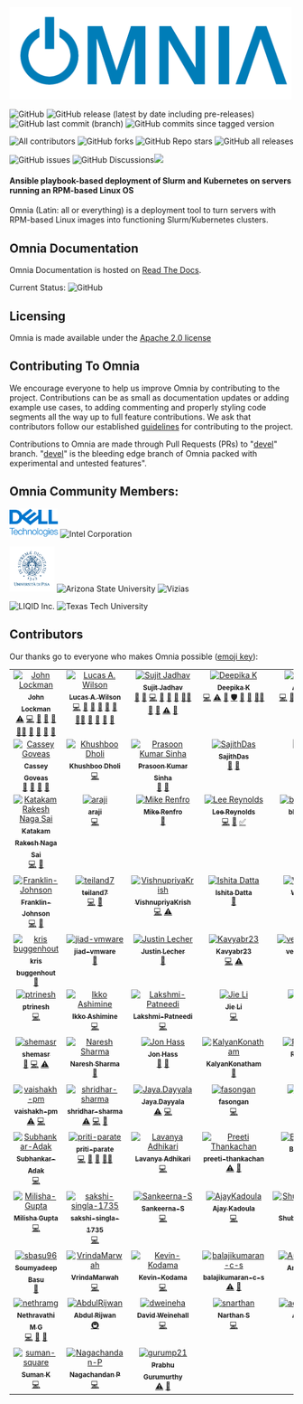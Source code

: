 <img src="docs/source/images/omnia-logo-transparent.png" width="500px">
<!-- ALL-CONTRIBUTORS-BADGE:START - Do not remove or modify this section -->
<!-- DO NOT ADD A BADGE -->
<!-- ALL-CONTRIBUTORS-BADGE:END -->


![GitHub](https://img.shields.io/github/license/dell/omnia) ![GitHub release (latest by date including pre-releases)](https://img.shields.io/github/v/release/dell/omnia?include_prereleases) ![GitHub last commit (branch)](https://img.shields.io/github/last-commit/dell/omnia/main) ![GitHub commits since tagged version](https://img.shields.io/github/commits-since/dell/omnia/v1.5/main)

![All contributors](https://img.shields.io/github/all-contributors/dell/omnia) ![GitHub forks](https://img.shields.io/github/forks/dell/omnia) ![GitHub Repo stars](https://img.shields.io/github/stars/dell/omnia) ![GitHub all releases](https://img.shields.io/github/downloads/dell/omnia/total)

![GitHub issues](https://img.shields.io/github/issues-raw/dell/omnia) ![GitHub Discussions](https://img.shields.io/github/discussions/dell/omnia)[<img src="https://img.shields.io/badge/slack-dell-blue.svg?logo=slack">](https://app.slack.com/client/TH80K68HY/C018L5109PW)

#### Ansible playbook-based deployment of Slurm and Kubernetes on servers running an RPM-based Linux OS

Omnia (Latin: all or everything) is a deployment tool to turn servers with RPM-based Linux images into functioning Slurm/Kubernetes clusters.


## Omnia Documentation

Omnia Documentation is hosted on [Read The Docs](https://omnia-doc.readthedocs.io/en/latest/index.html).

Current Status: ![GitHub](https://readthedocs.org/projects/omnia-doc/badge/?version=latest)

## Licensing

Omnia is made available under the [Apache 2.0 license](https://opensource.org/licenses/Apache-2.0)

## Contributing To Omnia

We encourage everyone to help us improve Omnia by contributing to the project. Contributions can be as small as documentation updates or adding example use cases, to adding commenting and properly styling code segments all the way up to full feature contributions. We ask that contributors follow our established [guidelines](https://omnia-doc.readthedocs.io/en/latest/Contributing/index.html) for contributing to the project.

Contributions to Omnia are made through Pull Requests (PRs) to "[devel](https://github.com/dell/omnia/tree/devel)" branch. "[devel](https://github.com/dell/omnia/tree/devel)" is the bleeding edge branch of Omnia packed with experimental and untested features".

## Omnia Community Members:
<img src="docs/source/images/logos/delltech.jpg" height="50px" alt="Dell Technologies">
<img src="https://upload.wikimedia.org/wikipedia/commons/0/0e/Intel_logo_%282020%2C_light_blue%29.svg" height="50px" alt="Intel Corporation"> 

<img src="docs/source/images/logos/pisa.png" height="80px" alt="Universita di Pisa"> <img src="https://user-images.githubusercontent.com/83095575/117071024-64956c80-ace3-11eb-9d90-2dac7daef11c.png" height="80px" alt="Arizona State University"> <img src="https://images.squarespace-cdn.com/content/v1/660f1a48587dbb2769709a33/9ac5520f-a308-4751-80f4-415d07a23473/VIZIAS+Blue.png" height="60px" alt="Vizias">

<img src="https://www.eweek.com/wp-content/uploads/2020/10/Liquid-1.jpg" height="80px" alt="LIQID Inc."> <img src="https://user-images.githubusercontent.com/5414112/153955170-0a4b199a-54f0-42af-939c-03eac76881c0.png" height="80px" alt="Texas Tech University">

## Contributors
Our thanks go to everyone who makes Omnia possible ([emoji key](https://allcontributors.org/docs/en/emoji-key)):
<!-- ALL-CONTRIBUTORS-LIST:START - Do not remove or modify this section -->
<!-- prettier-ignore-start -->
<!-- markdownlint-disable -->
<table>
  <tbody>
    <tr>
      <td align="center" valign="top" width="14.28%"><a href="http://johnlockman.com"><img src="https://avatars.githubusercontent.com/u/912987?v=4?s=100" width="100px;" alt="John Lockman"/><br /><sub><b>John Lockman</b></sub></a><br /><a href="https://github.com/dell/omnia/commits?author=j0hnL" title="Tests">⚠️</a> <a href="https://github.com/dell/omnia/commits?author=j0hnL" title="Code">💻</a> <a href="#blog-j0hnL" title="Blogposts">📝</a> <a href="#ideas-j0hnL" title="Ideas, Planning, & Feedback">🤔</a> <a href="#maintenance-j0hnL" title="Maintenance">🚧</a> <a href="#mentoring-j0hnL" title="Mentoring">🧑‍🏫</a> <a href="#design-j0hnL" title="Design">🎨</a> <a href="https://github.com/dell/omnia/pulls?q=is%3Apr+reviewed-by%3Aj0hnL" title="Reviewed Pull Requests">👀</a> <a href="#talk-j0hnL" title="Talks">📢</a> <a href="https://github.com/dell/omnia/issues?q=author%3Aj0hnL" title="Bug reports">🐛</a></td>
      <td align="center" valign="top" width="14.28%"><a href="https://github.com/lwilson"><img src="https://avatars.githubusercontent.com/u/1236922?v=4?s=100" width="100px;" alt="Lucas A. Wilson"/><br /><sub><b>Lucas A. Wilson</b></sub></a><br /><a href="https://github.com/dell/omnia/commits?author=lwilson" title="Code">💻</a> <a href="#design-lwilson" title="Design">🎨</a> <a href="#maintenance-lwilson" title="Maintenance">🚧</a> <a href="#ideas-lwilson" title="Ideas, Planning, & Feedback">🤔</a> <a href="#blog-lwilson" title="Blogposts">📝</a> <a href="https://github.com/dell/omnia/commits?author=lwilson" title="Documentation">📖</a> <a href="#mentoring-lwilson" title="Mentoring">🧑‍🏫</a> <a href="#projectManagement-lwilson" title="Project Management">📆</a> <a href="https://github.com/dell/omnia/pulls?q=is%3Apr+reviewed-by%3Alwilson" title="Reviewed Pull Requests">👀</a> <a href="#talk-lwilson" title="Talks">📢</a> <a href="https://github.com/dell/omnia/issues?q=author%3Alwilson" title="Bug reports">🐛</a></td>
      <td align="center" valign="top" width="14.28%"><a href="https://github.com/sujit-jadhav"><img src="https://avatars.githubusercontent.com/u/73123831?v=4?s=100" width="100px;" alt="Sujit Jadhav"/><br /><sub><b>Sujit Jadhav</b></sub></a><br /><a href="#ideas-sujit-jadhav" title="Ideas, Planning, & Feedback">🤔</a> <a href="https://github.com/dell/omnia/commits?author=sujit-jadhav" title="Documentation">📖</a> <a href="https://github.com/dell/omnia/commits?author=sujit-jadhav" title="Code">💻</a> <a href="https://github.com/dell/omnia/pulls?q=is%3Apr+reviewed-by%3Asujit-jadhav" title="Reviewed Pull Requests">👀</a> <a href="#maintenance-sujit-jadhav" title="Maintenance">🚧</a> <a href="#projectManagement-sujit-jadhav" title="Project Management">📆</a> <a href="#mentoring-sujit-jadhav" title="Mentoring">🧑‍🏫</a> <a href="#talk-sujit-jadhav" title="Talks">📢</a> <a href="#question-sujit-jadhav" title="Answering Questions">💬</a> <a href="https://github.com/dell/omnia/commits?author=sujit-jadhav" title="Tests">⚠️</a> <a href="https://github.com/dell/omnia/issues?q=author%3Asujit-jadhav" title="Bug reports">🐛</a></td>
      <td align="center" valign="top" width="14.28%"><a href="https://github.com/DeepikaKrishnaiah"><img src="https://avatars.githubusercontent.com/u/73213880?v=4?s=100" width="100px;" alt="Deepika K"/><br /><sub><b>Deepika K</b></sub></a><br /><a href="https://github.com/dell/omnia/commits?author=DeepikaKrishnaiah" title="Code">💻</a> <a href="https://github.com/dell/omnia/commits?author=DeepikaKrishnaiah" title="Tests">⚠️</a> <a href="https://github.com/dell/omnia/issues?q=author%3ADeepikaKrishnaiah" title="Bug reports">🐛</a> <a href="#security-DeepikaKrishnaiah" title="Security">🛡️</a> <a href="#talk-DeepikaKrishnaiah" title="Talks">📢</a> <a href="https://github.com/dell/omnia/pulls?q=is%3Apr+reviewed-by%3ADeepikaKrishnaiah" title="Reviewed Pull Requests">👀</a> <a href="#mentoring-DeepikaKrishnaiah" title="Mentoring">🧑‍🏫</a></td>
      <td align="center" valign="top" width="14.28%"><a href="https://github.com/abhishek-sa1"><img src="https://avatars.githubusercontent.com/u/94038029?v=4?s=100" width="100px;" alt="Abhishek SA"/><br /><sub><b>Abhishek SA</b></sub></a><br /><a href="https://github.com/dell/omnia/commits?author=abhishek-sa1" title="Code">💻</a> <a href="https://github.com/dell/omnia/issues?q=author%3Aabhishek-sa1" title="Bug reports">🐛</a> <a href="https://github.com/dell/omnia/commits?author=abhishek-sa1" title="Documentation">📖</a> <a href="https://github.com/dell/omnia/commits?author=abhishek-sa1" title="Tests">⚠️</a> <a href="#maintenance-abhishek-sa1" title="Maintenance">🚧</a> <a href="#talk-abhishek-sa1" title="Talks">📢</a> <a href="#mentoring-abhishek-sa1" title="Mentoring">🧑‍🏫</a> <a href="https://github.com/dell/omnia/pulls?q=is%3Apr+reviewed-by%3Aabhishek-sa1" title="Reviewed Pull Requests">👀</a></td>
      <td align="center" valign="top" width="14.28%"><a href="https://github.com/sakshiarora13"><img src="https://avatars.githubusercontent.com/u/73195862?v=4?s=100" width="100px;" alt="Sakshi Arora"/><br /><sub><b>Sakshi Arora</b></sub></a><br /><a href="https://github.com/dell/omnia/commits?author=sakshiarora13" title="Code">💻</a> <a href="https://github.com/dell/omnia/issues?q=author%3Asakshiarora13" title="Bug reports">🐛</a> <a href="#talk-sakshiarora13" title="Talks">📢</a></td>
      <td align="center" valign="top" width="14.28%"><a href="https://github.com/Shubhangi-dell"><img src="https://avatars.githubusercontent.com/u/72869337?v=4?s=100" width="100px;" alt="Shubhangi Srivastava"/><br /><sub><b>Shubhangi Srivastava</b></sub></a><br /><a href="https://github.com/dell/omnia/commits?author=Shubhangi-dell" title="Code">💻</a> <a href="#maintenance-Shubhangi-dell" title="Maintenance">🚧</a> <a href="https://github.com/dell/omnia/issues?q=author%3AShubhangi-dell" title="Bug reports">🐛</a> <a href="#talk-Shubhangi-dell" title="Talks">📢</a></td>
    </tr>
    <tr>
      <td align="center" valign="top" width="14.28%"><a href="https://github.com/cgoveas"><img src="https://avatars.githubusercontent.com/u/88071888?v=4?s=100" width="100px;" alt="Cassey Goveas"/><br /><sub><b>Cassey Goveas</b></sub></a><br /><a href="https://github.com/dell/omnia/commits?author=cgoveas" title="Documentation">📖</a> <a href="https://github.com/dell/omnia/issues?q=author%3Acgoveas" title="Bug reports">🐛</a> <a href="#maintenance-cgoveas" title="Maintenance">🚧</a> <a href="#talk-cgoveas" title="Talks">📢</a></td>
      <td align="center" valign="top" width="14.28%"><a href="https://github.com/Khushboodholi"><img src="https://avatars.githubusercontent.com/u/12014935?v=4?s=100" width="100px;" alt="Khushboo Dholi"/><br /><sub><b>Khushboo Dholi</b></sub></a><br /><a href="https://github.com/dell/omnia/commits?author=Khushboodholi" title="Code">💻</a></td>
      <td align="center" valign="top" width="14.28%"><a href="https://github.com/prasoon-sinha"><img src="https://avatars.githubusercontent.com/u/5362594?v=4?s=100" width="100px;" alt="Prasoon Kumar Sinha"/><br /><sub><b>Prasoon Kumar Sinha</b></sub></a><br /><a href="#ideas-prasoon-sinha" title="Ideas, Planning, & Feedback">🤔</a> <a href="#talk-prasoon-sinha" title="Talks">📢</a></td>
      <td align="center" valign="top" width="14.28%"><a href="https://github.com/SajithDas"><img src="https://avatars.githubusercontent.com/u/78676226?v=4?s=100" width="100px;" alt="SajithDas"/><br /><sub><b>SajithDas</b></sub></a><br /><a href="#projectManagement-SajithDas" title="Project Management">📆</a> <a href="#talk-SajithDas" title="Talks">📢</a></td>
      <td align="center" valign="top" width="14.28%"><a href="https://github.com/i3igpete"><img src="https://avatars.githubusercontent.com/u/33877827?v=4?s=100" width="100px;" alt="i3igpete"/><br /><sub><b>i3igpete</b></sub></a><br /><a href="#business-i3igpete" title="Business development">💼</a> <a href="#talk-i3igpete" title="Talks">📢</a></td>
      <td align="center" valign="top" width="14.28%"><a href="https://github.com/renzo-granados"><img src="https://avatars.githubusercontent.com/u/83035817?v=4?s=100" width="100px;" alt="renzo-granados"/><br /><sub><b>renzo-granados</b></sub></a><br /><a href="https://github.com/dell/omnia/issues?q=author%3Arenzo-granados" title="Bug reports">🐛</a></td>
      <td align="center" valign="top" width="14.28%"><a href="https://github.com/Aditya-DP"><img src="https://avatars.githubusercontent.com/u/115771515?v=4?s=100" width="100px;" alt="Aditya-DP"/><br /><sub><b>Aditya-DP</b></sub></a><br /><a href="https://github.com/dell/omnia/commits?author=Aditya-DP" title="Code">💻</a> <a href="https://github.com/dell/omnia/issues?q=author%3AAditya-DP" title="Bug reports">🐛</a></td>
    </tr>
    <tr>
      <td align="center" valign="top" width="14.28%"><a href="https://github.com/Katakam-Rakesh"><img src="https://avatars.githubusercontent.com/u/125246792?v=4?s=100" width="100px;" alt="Katakam Rakesh Naga Sai"/><br /><sub><b>Katakam Rakesh Naga Sai</b></sub></a><br /><a href="https://github.com/dell/omnia/commits?author=Katakam-Rakesh" title="Code">💻</a> <a href="https://github.com/dell/omnia/issues?q=author%3AKatakam-Rakesh" title="Bug reports">🐛</a></td>
      <td align="center" valign="top" width="14.28%"><a href="https://github.com/araji"><img src="https://avatars.githubusercontent.com/u/216020?v=4?s=100" width="100px;" alt="araji"/><br /><sub><b>araji</b></sub></a><br /><a href="https://github.com/dell/omnia/commits?author=araji" title="Code">💻</a></td>
      <td align="center" valign="top" width="14.28%"><a href="https://mike.renf.ro/blog/"><img src="https://avatars.githubusercontent.com/u/1451881?v=4?s=100" width="100px;" alt="Mike Renfro"/><br /><sub><b>Mike Renfro</b></sub></a><br /><a href="https://github.com/dell/omnia/commits?author=mikerenfro" title="Documentation">📖</a></td>
      <td align="center" valign="top" width="14.28%"><a href="https://github.com/leereyno-asu"><img src="https://avatars.githubusercontent.com/u/81774548?v=4?s=100" width="100px;" alt="Lee Reynolds"/><br /><sub><b>Lee Reynolds</b></sub></a><br /><a href="https://github.com/dell/omnia/commits?author=leereyno-asu" title="Code">💻</a> <a href="https://github.com/dell/omnia/commits?author=leereyno-asu" title="Documentation">📖</a> <a href="#tutorial-leereyno-asu" title="Tutorials">✅</a></td>
      <td align="center" valign="top" width="14.28%"><a href="https://github.com/blesson-james"><img src="https://avatars.githubusercontent.com/u/72782936?v=4?s=100" width="100px;" alt="blesson-james"/><br /><sub><b>blesson-james</b></sub></a><br /><a href="https://github.com/dell/omnia/commits?author=blesson-james" title="Code">💻</a> <a href="https://github.com/dell/omnia/commits?author=blesson-james" title="Tests">⚠️</a> <a href="https://github.com/dell/omnia/issues?q=author%3Ablesson-james" title="Bug reports">🐛</a></td>
      <td align="center" valign="top" width="14.28%"><a href="https://github.com/avinashvishwanath"><img src="https://avatars.githubusercontent.com/u/77823538?v=4?s=100" width="100px;" alt="avinashvishwanath"/><br /><sub><b>avinashvishwanath</b></sub></a><br /><a href="https://github.com/dell/omnia/commits?author=avinashvishwanath" title="Documentation">📖</a></td>
      <td align="center" valign="top" width="14.28%"><a href="https://github.com/abhishek-s-a"><img src="https://avatars.githubusercontent.com/u/73212230?v=4?s=100" width="100px;" alt="abhishek-s-a"/><br /><sub><b>abhishek-s-a</b></sub></a><br /><a href="https://github.com/dell/omnia/commits?author=abhishek-s-a" title="Code">💻</a> <a href="https://github.com/dell/omnia/commits?author=abhishek-s-a" title="Documentation">📖</a> <a href="https://github.com/dell/omnia/commits?author=abhishek-s-a" title="Tests">⚠️</a></td>
    </tr>
    <tr>
      <td align="center" valign="top" width="14.28%"><a href="https://github.com/Franklin-Johnson"><img src="https://avatars.githubusercontent.com/u/84760103?v=4?s=100" width="100px;" alt="Franklin-Johnson"/><br /><sub><b>Franklin-Johnson</b></sub></a><br /><a href="https://github.com/dell/omnia/commits?author=Franklin-Johnson" title="Code">💻</a> <a href="#blog-Franklin-Johnson" title="Blogposts">📝</a></td>
      <td align="center" valign="top" width="14.28%"><a href="https://github.com/teiland7"><img src="https://avatars.githubusercontent.com/u/85184708?v=4?s=100" width="100px;" alt="teiland7"/><br /><sub><b>teiland7</b></sub></a><br /><a href="https://github.com/dell/omnia/commits?author=teiland7" title="Code">💻</a> <a href="#blog-teiland7" title="Blogposts">📝</a></td>
      <td align="center" valign="top" width="14.28%"><a href="https://github.com/VishnupriyaKrish"><img src="https://avatars.githubusercontent.com/u/72784834?v=4?s=100" width="100px;" alt="VishnupriyaKrish"/><br /><sub><b>VishnupriyaKrish</b></sub></a><br /><a href="https://github.com/dell/omnia/commits?author=VishnupriyaKrish" title="Code">💻</a> <a href="https://github.com/dell/omnia/commits?author=VishnupriyaKrish" title="Tests">⚠️</a></td>
      <td align="center" valign="top" width="14.28%"><a href="https://rb.gy/ndlbhv"><img src="https://avatars.githubusercontent.com/u/48859631?v=4?s=100" width="100px;" alt="Ishita Datta"/><br /><sub><b>Ishita Datta</b></sub></a><br /><a href="https://github.com/dell/omnia/commits?author=ishitadatta" title="Documentation">📖</a></td>
      <td align="center" valign="top" width="14.28%"><a href="https://github.com/asu-wdizon"><img src="https://avatars.githubusercontent.com/u/81772355?v=4?s=100" width="100px;" alt="William Dizon"/><br /><sub><b>William Dizon</b></sub></a><br /><a href="#tutorial-asu-wdizon" title="Tutorials">✅</a></td>
      <td align="center" valign="top" width="14.28%"><a href="https://github.com/bssitton-BU"><img src="https://avatars.githubusercontent.com/u/14130464?v=4?s=100" width="100px;" alt="bssitton-BU"/><br /><sub><b>bssitton-BU</b></sub></a><br /><a href="https://github.com/dell/omnia/issues?q=author%3Abssitton-BU" title="Bug reports">🐛</a></td>
      <td align="center" valign="top" width="14.28%"><a href="https://github.com/hearnsj"><img src="https://avatars.githubusercontent.com/u/19259589?v=4?s=100" width="100px;" alt="John Hearns"/><br /><sub><b>John Hearns</b></sub></a><br /><a href="https://github.com/dell/omnia/issues?q=author%3Ahearnsj" title="Bug reports">🐛</a></td>
    </tr>
    <tr>
      <td align="center" valign="top" width="14.28%"><a href="https://github.com/kbuggenhout"><img src="https://avatars.githubusercontent.com/u/30471699?v=4?s=100" width="100px;" alt="kris buggenhout"/><br /><sub><b>kris buggenhout</b></sub></a><br /><a href="https://github.com/dell/omnia/issues?q=author%3Akbuggenhout" title="Bug reports">🐛</a></td>
      <td align="center" valign="top" width="14.28%"><a href="https://github.com/jiad-vmware"><img src="https://avatars.githubusercontent.com/u/68653329?v=4?s=100" width="100px;" alt="jiad-vmware"/><br /><sub><b>jiad-vmware</b></sub></a><br /><a href="https://github.com/dell/omnia/issues?q=author%3Ajiad-vmware" title="Bug reports">🐛</a></td>
      <td align="center" valign="top" width="14.28%"><a href="https://jlec.de"><img src="https://avatars.githubusercontent.com/u/79732?v=4?s=100" width="100px;" alt="Justin Lecher"/><br /><sub><b>Justin Lecher</b></sub></a><br /><a href="#ideas-jlec" title="Ideas, Planning, & Feedback">🤔</a></td>
      <td align="center" valign="top" width="14.28%"><a href="https://github.com/Kavyabr23"><img src="https://avatars.githubusercontent.com/u/90390587?v=4?s=100" width="100px;" alt="Kavyabr23"/><br /><sub><b>Kavyabr23</b></sub></a><br /><a href="https://github.com/dell/omnia/commits?author=Kavyabr23" title="Code">💻</a> <a href="https://github.com/dell/omnia/commits?author=Kavyabr23" title="Tests">⚠️</a></td>
      <td align="center" valign="top" width="14.28%"><a href="https://github.com/vedaprakashanp"><img src="https://avatars.githubusercontent.com/u/90596073?v=4?s=100" width="100px;" alt="vedaprakashanp"/><br /><sub><b>vedaprakashanp</b></sub></a><br /><a href="https://github.com/dell/omnia/commits?author=vedaprakashanp" title="Tests">⚠️</a> <a href="https://github.com/dell/omnia/commits?author=vedaprakashanp" title="Code">💻</a></td>
      <td align="center" valign="top" width="14.28%"><a href="https://github.com/Bhagyashree-shetty"><img src="https://avatars.githubusercontent.com/u/90620926?v=4?s=100" width="100px;" alt="Bhagyashree-shetty"/><br /><sub><b>Bhagyashree-shetty</b></sub></a><br /><a href="https://github.com/dell/omnia/commits?author=Bhagyashree-shetty" title="Tests">⚠️</a> <a href="https://github.com/dell/omnia/commits?author=Bhagyashree-shetty" title="Code">💻</a></td>
      <td align="center" valign="top" width="14.28%"><a href="https://github.com/nihalranjan-hpc"><img src="https://avatars.githubusercontent.com/u/84398828?v=4?s=100" width="100px;" alt="Nihal Ranjan"/><br /><sub><b>Nihal Ranjan</b></sub></a><br /><a href="https://github.com/dell/omnia/commits?author=nihalranjan-hpc" title="Tests">⚠️</a> <a href="https://github.com/dell/omnia/commits?author=nihalranjan-hpc" title="Code">💻</a> <a href="#talk-nihalranjan-hpc" title="Talks">📢</a> <a href="https://github.com/dell/omnia/issues?q=author%3nihalranjan-hpc" title="Bug reports">🐛</a></td>
    </tr>
    <tr>
      <td align="center" valign="top" width="14.28%"><a href="https://github.com/ptrinesh"><img src="https://avatars.githubusercontent.com/u/73214211?v=4?s=100" width="100px;" alt="ptrinesh"/><br /><sub><b>ptrinesh</b></sub></a><br /><a href="https://github.com/dell/omnia/commits?author=ptrinesh" title="Code">💻</a></td>
      <td align="center" valign="top" width="14.28%"><a href="https://bandism.net/"><img src="https://avatars.githubusercontent.com/u/22633385?v=4?s=100" width="100px;" alt="Ikko Ashimine"/><br /><sub><b>Ikko Ashimine</b></sub></a><br /><a href="https://github.com/dell/omnia/commits?author=eltociear" title="Code">💻</a></td>
      <td align="center" valign="top" width="14.28%"><a href="https://github.com/Lakshmi-Patneedi"><img src="https://avatars.githubusercontent.com/u/94051091?v=4?s=100" width="100px;" alt="Lakshmi-Patneedi"/><br /><sub><b>Lakshmi-Patneedi</b></sub></a><br /><a href="https://github.com/dell/omnia/commits?author=Lakshmi-Patneedi" title="Code">💻</a></td>
      <td align="center" valign="top" width="14.28%"><a href="https://github.com/Artlands"><img src="https://avatars.githubusercontent.com/u/31781106?v=4?s=100" width="100px;" alt="Jie Li"/><br /><sub><b>Jie Li</b></sub></a><br /><a href="https://github.com/dell/omnia/commits?author=Artlands" title="Code">💻</a></td>
      <td align="center" valign="top" width="14.28%"><a href="https://github.com/githubyongchen"><img src="https://avatars.githubusercontent.com/u/5414112?v=4?s=100" width="100px;" alt="Yong Chen"/><br /><sub><b>Yong Chen</b></sub></a><br /><a href="#design-githubyongchen" title="Design">🎨</a></td>
      <td align="center" valign="top" width="14.28%"><a href="http://www.myweb.ttu.edu/ngu00336/"><img src="https://avatars.githubusercontent.com/u/18387748?v=4?s=100" width="100px;" alt="nvtngan"/><br /><sub><b>nvtngan</b></sub></a><br /><a href="https://github.com/dell/omnia/commits?author=Zipexpo" title="Code">💻</a> <a href="#plugin-Zipexpo" title="Plugin/utility libraries">🔌</a></td>
      <td align="center" valign="top" width="14.28%"><a href="https://github.com/tamilarasansubrama1"><img src="https://avatars.githubusercontent.com/u/100588942?v=4?s=100" width="100px;" alt="tamilarasansubrama1"/><br /><sub><b>tamilarasansubrama1</b></sub></a><br /><a href="https://github.com/dell/omnia/commits?author=tamilarasansubrama1" title="Tests">⚠️</a> <a href="https://github.com/dell/omnia/commits?author=tamilarasansubrama1" title="Code">💻</a></td>
    </tr>
    <tr>
      <td align="center" valign="top" width="14.28%"><a href="https://github.com/shemasr"><img src="https://avatars.githubusercontent.com/u/100141664?v=4?s=100" width="100px;" alt="shemasr"/><br /><sub><b>shemasr</b></sub></a><br /><a href="https://github.com/dell/omnia/issues?q=author%3Ashemasr" title="Bug reports">🐛</a> <a href="https://github.com/dell/omnia/commits?author=shemasr" title="Code">💻</a> <a href="https://github.com/dell/omnia/commits?author=shemasr" title="Tests">⚠️</a></td>
      <td align="center" valign="top" width="14.28%"><a href="https://github.com/naresh3774"><img src="https://avatars.githubusercontent.com/u/101410892?v=4?s=100" width="100px;" alt="Naresh Sharma"/><br /><sub><b>Naresh Sharma</b></sub></a><br /><a href="https://github.com/dell/omnia/issues?q=author%3Anaresh3774" title="Bug reports">🐛</a></td>
      <td align="center" valign="top" width="14.28%"><a href="https://github.com/JonHass"><img src="https://avatars.githubusercontent.com/u/6976486?v=4?s=100" width="100px;" alt="Jon Hass"/><br /><sub><b>Jon Hass</b></sub></a><br /><a href="https://github.com/dell/omnia/commits?author=JonHass" title="Documentation">📖</a> <a href="#design-JonHass" title="Design">🎨</a></td>
      <td align="center" valign="top" width="14.28%"><a href="https://github.com/KalyanKonatham"><img src="https://avatars.githubusercontent.com/u/101596828?v=4?s=100" width="100px;" alt="KalyanKonatham"/><br /><sub><b>KalyanKonatham</b></sub></a><br /><a href="https://github.com/dell/omnia/issues?q=author%3AKalyanKonatham" title="Bug reports">🐛</a></td>
      <td align="center" valign="top" width="14.28%"><a href="https://github.com/rahulakolkar"><img src="https://avatars.githubusercontent.com/u/22768133?v=4?s=100" width="100px;" alt="Rahul Akolkar"/><br /><sub><b>Rahul Akolkar</b></sub></a><br /><a href="https://github.com/dell/omnia/issues?q=author%3Arahulakolkar" title="Bug reports">🐛</a></td>
      <td align="center" valign="top" width="14.28%"><a href="https://github.com/srinandini-karumuri"><img src="https://avatars.githubusercontent.com/u/104345504?v=4?s=100" width="100px;" alt="srinandini-karumuri"/><br /><sub><b>srinandini-karumuri</b></sub></a><br /><a href="https://github.com/dell/omnia/commits?author=srinandini-karumuri" title="Code">💻</a></td>
      <td align="center" valign="top" width="14.28%"><a href="https://github.com/Rishabhm47"><img src="https://avatars.githubusercontent.com/u/106973551?v=4?s=100" width="100px;" alt="Rishabhm47"/><br /><sub><b>Rishabhm47</b></sub></a><br /><a href="https://github.com/dell/omnia/commits?author=Rishabhm47" title="Tests">⚠️</a> <a href="https://github.com/dell/omnia/commits?author=Rishabhm47" title="Code">💻</a></td>
    </tr>
    <tr>
      <td align="center" valign="top" width="14.28%"><a href="https://github.com/vaishakh-pm"><img src="https://avatars.githubusercontent.com/u/104622022?v=4?s=100" width="100px;" alt="vaishakh-pm"/><br /><sub><b>vaishakh-pm</b></sub></a><br /><a href="https://github.com/dell/omnia/commits?author=vaishakh-pm" title="Tests">⚠️</a> <a href="https://github.com/dell/omnia/commits?author=vaishakh-pm" title="Code">💻</a></td>
      <td align="center" valign="top" width="14.28%"><a href="https://github.com/shridhar-sharma"><img src="https://avatars.githubusercontent.com/u/104621992?v=4?s=100" width="100px;" alt="shridhar-sharma"/><br /><sub><b>shridhar-sharma</b></sub></a><br /><a href="https://github.com/dell/omnia/commits?author=shridhar-sharma" title="Tests">⚠️</a> <a href="https://github.com/dell/omnia/commits?author=shridhar-sharma" title="Code">💻</a> <a href="https://github.com/dell/omnia/issues?q=author%3shridhar-sharma" title="Bug reports">🐛</a></td>
      <td align="center" valign="top" width="14.28%"><a href="https://github.com/JayaDayyala"><img src="https://avatars.githubusercontent.com/u/108455487?v=4?s=100" width="100px;" alt="Jaya.Dayyala"/><br /><sub><b>Jaya.Dayyala</b></sub></a><br /><a href="https://github.com/dell/omnia/commits?author=JayaDayyala" title="Tests">⚠️</a> <a href="https://github.com/dell/omnia/commits?author=JayaDayyala" title="Code">💻</a></td>
      <td align="center" valign="top" width="14.28%"><a href="https://github.com/fasongan"><img src="https://avatars.githubusercontent.com/u/16153657?v=4?s=100" width="100px;" alt="fasongan"/><br /><sub><b>fasongan</b></sub></a><br /><a href="https://github.com/dell/omnia/commits?author=fasongan" title="Code">💻</a></td>
      <td align="center" valign="top" width="14.28%"><a href="https://github.com/rahuldell21"><img src="https://avatars.githubusercontent.com/u/117621375?v=4?s=100" width="100px;" alt="rahuldell21"/><br /><sub><b>rahuldell21</b></sub></a><br /><a href="https://github.com/dell/omnia/commits?author=rahuldell21" title="Code">💻</a> <a href="https://github.com/dell/omnia/commits?author=rahuldell21" title="Tests">⚠️</a></td>
      <td align="center" valign="top" width="14.28%"><a href="https://github.com/diptiman12"><img src="https://avatars.githubusercontent.com/u/117987073?v=4?s=100" width="100px;" alt="diptiman12"/><br /><sub><b>diptiman12</b></sub></a><br /><a href="https://github.com/dell/omnia/commits?author=diptiman12" title="Code">💻</a></td>
      <td align="center" valign="top" width="14.28%"><a href="https://github.com/SupriyaParthasarathy"><img src="https://avatars.githubusercontent.com/u/139955493?v=4?s=100" width="100px;" alt="Supriya Parthasarathy"/><br /><sub><b>Supriya Parthasarathy</b></sub></a><br /><a href="#projectManagement-SupriyaParthasarathy" title="Project Management">📆</a></td>
    </tr>
    <tr>
      <td align="center" valign="top" width="14.28%"><a href="https://github.com/Subhankar-Adak"><img src="https://avatars.githubusercontent.com/u/140381176?v=4?s=100" width="100px;" alt="Subhankar-Adak"/><br /><sub><b>Subhankar-Adak</b></sub></a><br /><a href="https://github.com/dell/omnia/commits?author=Subhankar-Adak" title="Code">💻</a></td>
      <td align="center" valign="top" width="14.28%"><a href="https://github.com/priti-parate"><img src="https://avatars.githubusercontent.com/u/140157516?v=4?s=100" width="100px;" alt="priti-parate"/><br /><sub><b>priti-parate</b></sub></a><br /><a href="https://github.com/dell/omnia/commits?author=priti-parate" title="Code">💻</a> <a href="https://github.com/dell/omnia/issues?q=author%3priti-parate" title="Bug reports">🐛</a> <a href="#talk-priti-parate" title="Talks">📢</a> <a href="#mentoring-priti-parate" title="Mentoring">🧑‍🏫</a></td>
      <td align="center" valign="top" width="14.28%"><a href="https://github.com/lavanya5899"><img src="https://avatars.githubusercontent.com/u/140372459?v=4?s=100" width="100px;" alt="Lavanya Adhikari"/><br /><sub><b>Lavanya Adhikari</b></sub></a><br /><a href="https://github.com/dell/omnia/commits?author=lavanya5899" title="Code">💻</a></td>
      <td align="center" valign="top" width="14.28%"><a href="https://github.com/preeti-thankachan"><img src="https://avatars.githubusercontent.com/u/141405483?v=4?s=100" width="100px;" alt="Preeti Thankachan"/><br /><sub><b>preeti-thankachan</b></sub></a><br /><a href="https://github.com/dell/omnia/commits?author=preeti-thankachan" title="Tests">⚠️</a> <a href="https://github.com/dell/omnia/issues?q=author%3preeti-thankachan" title="Bug reports">🐛</a></td>
      <td align="center" valign="top" width="14.28%"><a href="https://github.com/glimchb"><img src="https://avatars.githubusercontent.com/u/36732377?v=4?s=100" width="100px;" alt="Boris Glimcher"/><br /><sub><b>Boris Glimcher</b></sub></a><br /><a href="https://github.com/dell/omnia/commits?author=glimchb" title="Code">💻</a> <a href="#maintenance-glimchb" title="Maintenance">🚧</a><a href="https://github.com/dell/omnia/commits?author=glimchb" title="Documentation">📖</a></td>
      <td align="center" valign="top" width="14.28%"><a href="https://github.com/MoshiBin"><img src="https://avatars.githubusercontent.com/u/1297388?v=4?s=100" width="100px;" alt="Moshi Binyamini"/><br /><sub><b>Moshi Binyamini</b></sub></a><br /><a href="https://github.com/dell/omnia/commits?author=MoshiBin" title="Code">💻</a><a href="#maintenance-MoshiBin" title="Maintenance">🚧</a></td>
      <td align="center" valign="top" width="14.28%"><a href="https://github.com/paul-tp"><img src="https://avatars.githubusercontent.com/u/169248855?v=4" width="100px;" alt="paul-tp"/><br /><sub><b>paul-tp</b></sub></a><br /><a href="https://github.com/dell/omnia/commits?author=paul-tp" title="Code">💻</a></td>
    </tr>
    <tr>
      <td align="center" valign="top" width="14.28%"><a href="https://github.com/Milisha-Gupta"><img src="https://avatars.githubusercontent.com/u/52577117?v=4" width="100px;" alt="Milisha-Gupta"/><br /><sub><b>Milisha Gupta</b></sub></a><br /><a href="https://github.com/dell/omnia/commits?author=Milisha-Gupta" title="Code">💻</a></td>
      <td align="center" valign="top" width="14.28%"><a href="https://github.com/sakshi-singla-1735"><img src="https://avatars.githubusercontent.com/u/169248923?v=4" width="100px;" alt="sakshi-singla-1735"/><br /><sub><b>sakshi-singla-1735</b></sub></a><br /><a href="https://github.com/dell/omnia/commits?author=sakshi-singla-1735" title="Code">💻</a></td>
      <td align="center" valign="top" width="14.28%"><a href="https://github.com/Sankeerna-S"><img src="https://avatars.githubusercontent.com/u/169250907?v=4" width="100px;" alt="Sankeerna-S"/><br /><sub><b>Sankeerna-S</b></sub></a><br /><a href="https://github.com/dell/omnia/commits?author=Sankeerna-S" title="Code">💻</a></td>
      <td align="center" valign="top" width="14.28%"><a href="https://github.com/AjayKadoula"><img src="https://avatars.githubusercontent.com/u/38178003?v=4" width="100px;" alt="AjayKadoula"/><br /><sub><b>Ajay Kadoula</b></sub></a><br /><a href="https://github.com/dell/omnia/commits?author=AjayKadoula" title="Code">💻</a></td>
      <td align="center" valign="top" width="14.28%"><a href="https://github.com/ShubhamKumar1996"><img src="https://avatars.githubusercontent.com/u/51914136?v=4" width="100px;" alt="ShubhamKumar1996"/><br /><sub><b>ShubhamKumar1996</b></sub></a><br /><a href="https://github.com/dell/omnia/commits?author=ShubhamKumar1996" title="Code">💻</a></td>
      <td align="center" valign="top" width="14.28%"><a href="https://github.com/SanthoshT2001"><img src="https://avatars.githubusercontent.com/u/93521129?v=4" width="100px;" alt="SanthoshT2001"/><br /><sub><b>SanthoshT2001</b></sub></a><br /><a href="https://github.com/dell/omnia/commits?author=SanthoshT2001" title="Code">💻</a></td>
      <td align="center" valign="top" width="14.28%"><a href="https://github.com/Kratika-P"><img src="https://avatars.githubusercontent.com/u/169249531?v=4" width="100px;" alt="Kratika-P"/><br /><sub><b>Kratika</b></sub></a><br /><a href="https://github.com/dell/omnia/commits?author=Kratika-P" title="Code">💻</a></td>
    </tr>
    <tr>
      <td align="center" valign="top" width="14.28%"><a href="https://github.com/sbasu96"><img src="https://avatars.githubusercontent.com/u/162503707?v=4" width="100px;" alt="sbasu96"/><br /><sub><b>Soumyadeep Basu</b></sub></a><br /><a href="https://github.com/dell/omnia/commits?author=sbasu96" title="Documentation">📖</a></td>
      <td align="center" valign="top" width="14.28%"><a href="https://github.com/VrindaMarwah"><img src="https://avatars.githubusercontent.com/u/169263232?v=4" width="100px;" alt="VrindaMarwah"/><br /><sub><b>VrindaMarwah</b></sub></a><br /><a href="https://github.com/dell/omnia/commits?author=VrindaMarwah" title="Code">💻</a></td>
      <td align="center" valign="top" width="14.28%"><a href="https://github.com/Kevin-Kodama"><img src="https://avatars.githubusercontent.com/u/163032741?v=4" width="100px;" alt="Kevin-Kodama"/><br /><sub><b>Kevin-Kodama</b></sub></a><br /><a href="https://github.com/dell/omnia/commits?author=Kevin-Kodama" title="Code">💻</a></td>
      <td align="center" valign="top" width="14.28%"><a href="https://github.com/balajikumaran-c-s"><img src="https://avatars.githubusercontent.com/u/169248535?v=4" width="100px;" alt="balajikumaran-c-s"/><br/><sub><b>balajikumaran-c-s</b></sub></a><br /><a href="https://github.com/dell/omnia/commits?author=balajikumaran-c-s" title="Tests">⚠️</a> <a href="https://github.com/dell/omnia/issues?q=author%3balajikumaran-c-s" title="Bug reports">🐛</a></td>
      <td align="center" valign="top" width="14.28%"><a href="https://github.com/Amogha-Reddy"><img src="https://avatars.githubusercontent.com/u/140503786?v=4" width="100px;" alt="Amogha-Reddy"/><br/><sub><b>Amogha-Reddy</b></sub></a><br /><a href="https://github.com/dell/omnia/commits?author=Amogha-Reddy" title="Tests">⚠️</a> <a href="https://github.com/dell/omnia/issues?q=author%3Amogha-Reddy" title="Bug reports">🐛</a> <a href="https://github.com/dell/omnia/commits?author=Amogha-Reddy" title="Code">💻</a></td>
      <td align="center" valign="top" width="14.28%"><a href="https://github.com/krsandeepit"><img src="https://avatars.githubusercontent.com/u/162142649?v=4" width="100px;" alt="krsandeepit"/><br/><sub><b>krsandeepit</b></sub></a><br /><a href="https://github.com/dell/omnia/commits?author=krsandeepit" title="Tests">⚠️</a> <a href="https://github.com/dell/omnia/issues?q=author%3krsandeepit" title="Bug reports">🐛</a></td>
      <td align="center" valign="top" width="14.28%"><a href="https://github.com/Yash-shetty1"><img src="https://avatars.githubusercontent.com/u/169258785?v=4" width="100px;" alt="Yash-shetty1"/><br/><sub><b>Yash-shetty1</b></sub></a><br /><a href="https://github.com/dell/omnia/commits?author=Yash-shetty1" title="Tests">⚠️</a> <a href="https://github.com/dell/omnia/issues?q=author%3Yash-shetty1" title="Bug reports">🐛</a></td>
    </tr>
    <tr>
      <td align="center" valign="top" width="14.28%"><a href="https://github.com/nethramg"><img src="https://avatars.githubusercontent.com/u/146437298?v=4" width="100px;" alt="nethramg"/><br /><sub><b>Nethravathi M G</b></sub></a><br /><a href="https://github.com/dell/omnia/commits?author=nethramg" title="Code">💻</a> <a href="#projectManagement-nethramg" title="Project Management">📆</a> <a href="#talk-nethramg" title="Talks">📢</a></td>
      <td align="center" valign="top" width="14.28%"><a href="https://github.com/AbdulRijwan"><img src="https://avatars.githubusercontent.com/u/170396052?v=4" width="100px;" alt="AbdulRijwan"/><br/><sub><b>Abdul Rijwan</b></sub></a><br /><a href="https://github.com/dell/omnia/commits?author=AbdulRijwan" title="Infrastructure">🚇</a></td>
      <td align="center" valign="top" width="14.28%"><a href="https://github.com/dweineha"><img src="https://avatars.githubusercontent.com/u/42206500?v=4" width="100px;" alt="dweineha"/><br/><sub><b>David Weinehall</b></sub></a><br /><a href="https://github.com/dell/omnia/commits?author=dweineha" title="Code">💻</a></td>
      <td align="center" valign="top" width="14.28%"><a href="https://github.com/snarthan"><img src="https://avatars.githubusercontent.com/u/171680285?v=4" width="100px;" alt="snarthan"/><br /><sub><b>Narthan S</b></sub></a><br /><a href="https://github.com/dell/omnia/commits?author=snarthan" title="Code">💻</a></td>
      <td align="center" valign="top" width="14.28%"><a href="https://github.com/aditi-sharma27"><img src="https://avatars.githubusercontent.com/aditi-sharma27" width="100px;" alt="aditi-sharma27"/><br /><sub><b>Aditi Sharma</b></sub></a><br /><a href="https://github.com/dell/omnia/commits?author=aditi-sharma27" title="Code">💻</a> <a href="#talk-aditi-sharma27" title="Talks">📢</a></td>
      <td align="center" valign="top" width="14.28%"><a href="https://github.com/VenkateswaraVatam"><img src="https://avatars.githubusercontent.com/u/153504816?v=4" width="100px;" alt="VenkateswaraVatam"/><br /><sub><b>Venkateswara Vatam</b></sub></a><br /><a href="#projectManagement-VenkateswaraVatam" title="Project Management">📆</a> <a href="#talk-VenkateswaraVatam" title="Talks">📢</a></td>
      <td align="center" valign="top" width="14.28%"><a href="https://github.com/pranavkumar74980"><img src="https://avatars.githubusercontent.com/pranavkumar74980" width="100px;" alt="pranavkumar74980"/><br /><sub><b>Pranav Kumar</b></sub></a><br /><a href="https://github.com/dell/omnia/commits?author=pranavkumar74980" title="Code">💻</a></td>
    </tr>
    <tr>
      <td align="center" valign="top" width="14.28%"><a href="https://github.com/suman-square"><img src="https://avatars.githubusercontent.com/u/178771071?v=4" width="100px;" alt="suman-square"/><br /><sub><b>Suman K</b></sub></a><br /><a href="https://github.com/dell/omnia/commits?author=suman-square" title="Code">💻</a></td>
      <td align="center" valign="top" width="14.28%"><a href="https://github.com/Nagachandan-P"><img src="https://avatars.githubusercontent.com/Nagachandan-P" width="100px;" alt="Nagachandan-P"/><br /><sub><b>Nagachandan P</b></sub></a><br /><a href="https://github.com/dell/omnia/commits?author=Nagachandan-P" title="Code">💻</a></td>
      <td align="center" valign="top" width="14.28%"><a href="https://github.com/gurump21"><img src="https://avatars.githubusercontent.com/u/189354746?v=4" width="100px;" alt="gurump21"/><br /><sub><b>Prabhu Gurumurthy</b></sub></a><br /><a href="https://github.com/dell/omnia/commits?author=gurump21" title="Tests">⚠️</a> <a href="https://github.com/dell/omnia/issues?q=author%gurump21" title="Bug reports">🐛</a></td>
    </tr>
  </tbody>
</table>

<!-- markdownlint-restore -->
<!-- prettier-ignore-end -->

<!-- ALL-CONTRIBUTORS-LIST:END -->
